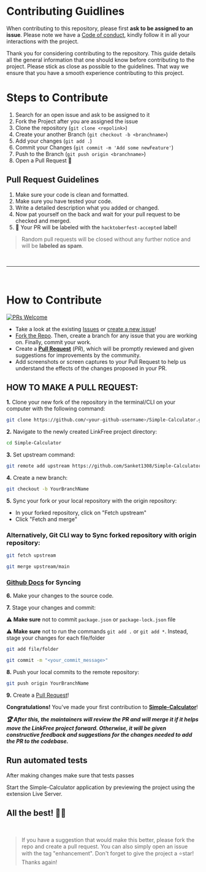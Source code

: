 # Contributing Guidlines

When contributing to this repository, please first **ask to be assigned to an issue**.
Please note we have a [Code of conduct](https://github.com/Sanket1308/Simple-Calculator/blob/main/CODE_OF_CONDUCT.md), kindly follow it in all your interactions with the project.

Thank you for considering contributing to the repository. This guide details all the general information that one should know before contributing to the project. Please stick as close as possible to the guidelines. That way we ensure that you have a smooth experience contributing to this project.

# Steps to Contribute

1. Search for an open issue and ask to be assigned to it
2. Fork the Project after you are assigned the issue
3. Clone the repository (`git clone <repolink>`)
4. Create your another Branch (`git checkout -b <branchname>`)
5. Add your changes (`git add .`)
6. Commit your Changes (`git commit -m 'Add some newFeature'`)
7. Push to the Branch (`git push origin <branchname>`)
8. Open a Pull Request :tada:

## Pull Request Guidelines

1. Make sure your code is clean and formatted.
2. Make sure you have tested your code.
3. Write a detailed description what you added or changed.
4. Now pat yourself on the back and wait for your pull request to be checked and merged.
5. :tada: Your PR will be labeled with the `hacktoberfest-accepted` label!

> Random pull requests will be closed without any further notice and will be **labeled as spam**.

</br>
<hr class="solid">
</br>

# How to Contribute

[![PRs Welcome](https://img.shields.io/badge/PRs-welcome-brightgreen.svg?style=flat-square)](https://github.com/Sanket1308/Simple-Calculator/pulls)

- Take a look at the existing [Issues](https://github.com/Sanket1308/Simple-Calculator/issues) or [create a new issue](https://github.com/Sanket1308/Simple-Calculator/issues/new)!
- [Fork the Repo](https://github.com/Sanket1308/Simple-Calculator/fork). Then, create a branch for any issue that you are working on. Finally, commit your work.
- Create a **[Pull Request](https://github.com/Sanket1308/Simple-Calculator/compare)** (_PR_), which will be promptly reviewed and given suggestions for improvements by the community.
- Add screenshots or screen captures to your Pull Request to help us understand the effects of the changes proposed in your PR.

## HOW TO MAKE A PULL REQUEST:

**1.** Clone your new fork of the repository in the terminal/CLI on your computer with the following command:

```bash
git clone https://github.com/<your-github-username>/Simple-Calculator.git
```

**2.** Navigate to the newly created LinkFree project directory:

```bash
cd Simple-Calculator
```

**3.** Set upstream command:

```bash
git remote add upstream https://github.com/Sanket1308/Simple-Calculator.git
```

**4.** Create a new branch:

```bash
git checkout -b YourBranchName
```

**5.** Sync your fork or your local repository with the origin repository:

- In your forked repository, click on "Fetch upstream"
- Click "Fetch and merge"

### Alternatively, Git CLI way to Sync forked repository with origin repository:

```bash
git fetch upstream
```

```bash
git merge upstream/main
```

### [Github Docs](https://docs.github.com/en/github/collaborating-with-pull-requests/addressing-merge-conflicts/resolving-a-merge-conflict-on-github) for Syncing

**6.** Make your changes to the source code.

**7.** Stage your changes and commit:

⚠️ **Make sure** not to commit `package.json` or `package-lock.json` file

⚠️ **Make sure** not to run the commands `git add .` or `git add *`. Instead, stage your changes for each file/folder

```bash
git add file/folder
```

```bash
git commit -m "<your_commit_message>"
```

**8.** Push your local commits to the remote repository:

```bash
git push origin YourBranchName
```

**9.** Create a [Pull Request](https://help.github.com/en/github/collaborating-with-issues-and-pull-requests/creating-a-pull-request)!

**Congratulations!** You've made your first contribution to [**Simple-Calculator**](https://github.com/Sanket1308/Simple-Calculator/graphs/contributors)! 

**_:trophy: After this, the maintainers will review the PR and will merge it if it helps move the LinkFree project forward. Otherwise, it will be given constructive feedback and suggestions for the changes needed to add the PR to the codebase._**

## Run automated tests

After making changes make sure that tests passes

Start the Simple-Calculator application by previewing the project using the extension Live Server.


## All the best! 👍🏻

</br>

> If you have a suggestion that would make this better, please fork the repo and create a pull request. You can also simply open an issue with the tag "enhancement". Don't forget to give the project a ⭐star! Thanks again!
